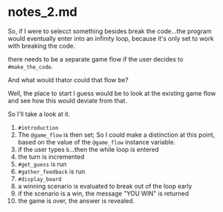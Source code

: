 # notes_2.md

So, if I were to selecct something besides break the code...the program would eventually enter into an infinity loop, because it's only set to work with breaking the code. 

there needs to be a separate game flow if the user decides to `#make_the_code`. 

And what would thator could that flow be? 

Well, the place to start I guess would be to look at the existing game flow and see how this would deviate from that. 

So I'll take a look at it. 

1. `#introduction`
2. The `@game_flow` is then set; So I could make a distinction at this point, based on the value of the `@game_flow` instance variable. 
3. if the user types `b`...then the while loop is entered
4. the turn is incremented
5. `#get_guess` is run
6. `#gather_feedback` is run
7. `#display_board`
8. a winning scenario is evaluated to break out of the loop early
9. if the scenario is a win, the message "YOU WIN" is returned
10. the game is over, the answer is revealed. 

